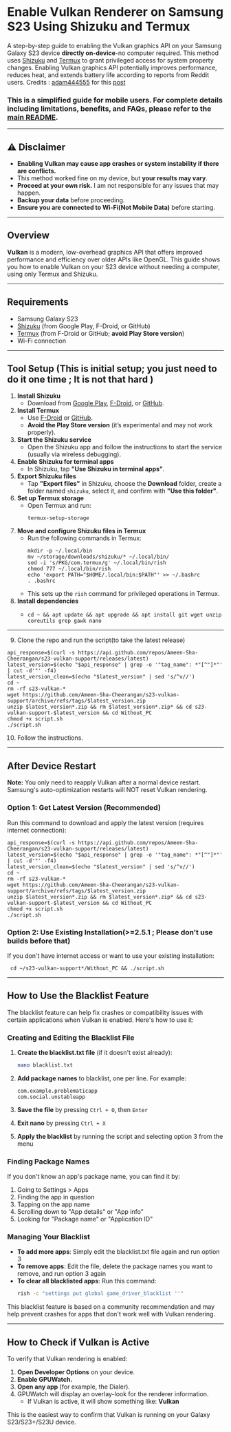 # Enable Vulkan Renderer on Samsung S23 Using Shizuku and Termux

A step-by-step guide to enabling the Vulkan graphics API on your Samsung Galaxy S23 device **directly on-device**-no computer required. This method uses [Shizuku](https://shizuku.rikka.app/) and [Termux](https://termux.com/) to grant privileged access for system property changes. Enabling Vulkan graphics API potentially improves performance, reduces heat, and extends battery life according to reports from Reddit users.
Credits : [adam444555](https://www.reddit.com/user/adam444555/) for this [post](https://www.reddit.com/r/GalaxyS23Ultra/comments/1kbisga/full_tutorial_enable_vulkan_on_s23u_without_pc/)

### This is a simplified guide for mobile users. For complete details including limitations, benefits, and FAQs, please refer to the [main README](https://github.com/Ameen-Sha-Cheerangan/s23-vulkan-support/blob/main/README.md).

---

## ⚠️ Disclaimer

- **Enabling Vulkan may cause app crashes or system instability if there are conflicts.**
- This method worked fine on my device, but **your results may vary**.
- **Proceed at your own risk.** I am not responsible for any issues that may happen.
- **Backup your data** before proceeding.
- **Ensure you are connected to Wi-Fi(Not Mobile Data)** before starting.

---

## Overview

**Vulkan** is a modern, low-overhead graphics API that offers improved performance and efficiency over older APIs like OpenGL. This guide shows you how to enable Vulkan on your S23 device without needing a computer, using only Termux and Shizuku.

---

## Requirements

- Samsung Galaxy S23 
- [Shizuku](https://shizuku.rikka.app/) (from Google Play, F-Droid, or GitHub)
- [Termux](https://termux.com/) (from F-Droid or GitHub; **avoid Play Store version**)
- Wi-Fi connection

---

## Tool Setup (This is initial setup; you just need to do it one time ; It is not that hard )

1. **Install Shizuku**
   - Download from [Google Play](https://play.google.com/store/apps/details?id=moe.shizuku.privileged.api), [F-Droid](https://f-droid.org/packages/moe.shizuku.privileged.api/), or [GitHub](https://github.com/RikkaApps/Shizuku).
2. **Install Termux**
   - Use [F-Droid](https://f-droid.org/packages/com.termux/) or [GitHub](https://github.com/termux/termux-app/releases).
   - **Avoid the Play Store version** (it’s experimental and may not work properly).
3. **Start the Shizuku service**
   - Open the Shizuku app and follow the instructions to start the service (usually via wireless debugging).
4. **Enable Shizuku for terminal apps**
   - In Shizuku, tap **"Use Shizuku in terminal apps"**.
5. **Export Shizuku files**
   - Tap **"Export files"** in Shizuku, choose the **Download** folder, create a folder named `shizuku`, select it, and confirm with **"Use this folder"**.
6. **Set up Termux storage**
   - Open Termux and run:
     ```
     termux-setup-storage
     ```
7. **Move and configure Shizuku files in Termux**
   - Run the following commands in Termux:
     ```
     mkdir -p ~/.local/bin
     mv ~/storage/downloads/shizuku/* ~/.local/bin/
     sed -i 's/PKG/com.termux/g' ~/.local/bin/rish
     chmod 777 ~/.local/bin/rish
     echo 'export PATH="$HOME/.local/bin:$PATH"' >> ~/.bashrc
     . .bashrc
     ```
   - This sets up the `rish` command for privileged operations in Termux.
8. **Install dependencies**
   - ```
     cd ~ && apt update && apt upgrade && apt install git wget unzip coreutils grep gawk nano
     ```


---

9. Clone the repo and run the script(to take the latest release)

```
api_response=$(curl -s https://api.github.com/repos/Ameen-Sha-Cheerangan/s23-vulkan-support/releases/latest)
latest_version=$(echo "$api_response" | grep -o '"tag_name": *"[^"]*"' | cut -d'"' -f4)
latest_version_clean=$(echo "$latest_version" | sed 's/^v//')
cd ~
rm -rf s23-vulkan-*
wget https://github.com/Ameen-Sha-Cheerangan/s23-vulkan-support/archive/refs/tags/$latest_version.zip
unzip $latest_version*.zip && rm $latest_version*.zip* && cd s23-vulkan-support-$latest_version && cd Without_PC
chmod +x script.sh
./script.sh
```

10. Follow the instructions.

---
## After Device Restart

**Note:** You only need to reapply Vulkan after a normal device restart. Samsung's auto-optimization restarts will NOT reset Vulkan rendering.

### Option 1: Get Latest Version (Recommended)
Run this command to download and apply the latest version (requires internet connection):
```
api_response=$(curl -s https://api.github.com/repos/Ameen-Sha-Cheerangan/s23-vulkan-support/releases/latest)
latest_version=$(echo "$api_response" | grep -o '"tag_name": *"[^"]*"' | cut -d'"' -f4)
latest_version_clean=$(echo "$latest_version" | sed 's/^v//')
cd ~
rm -rf s23-vulkan-*
wget https://github.com/Ameen-Sha-Cheerangan/s23-vulkan-support/archive/refs/tags/$latest_version.zip
unzip $latest_version*.zip && rm $latest_version*.zip* && cd s23-vulkan-support-$latest_version && cd Without_PC
chmod +x script.sh
./script.sh
```
### Option 2: Use Existing Installation(>=2.5.1 ; Please don't use builds before that)

If you don't have internet access or want to use your existing installation:
```
 cd ~/s23-vulkan-support*/Without_PC && ./script.sh
```

---
## How to Use the Blacklist Feature

The blacklist feature can help fix crashes or compatibility issues with certain applications when Vulkan is enabled. Here's how to use it:

### Creating and Editing the Blacklist File

1. **Create the blacklist.txt file** (if it doesn't exist already):
   ```bash
   nano blacklist.txt
   ```

2. **Add package names** to blacklist, one per line. For example:
   ```
   com.example.problematicapp
   com.social.unstableapp
   ```

3. **Save the file** by pressing `Ctrl + O`, then `Enter`

4. **Exit nano** by pressing `Ctrl + X`

5. **Apply the blacklist** by running the script and selecting option 3 from the menu

### Finding Package Names

If you don't know an app's package name, you can find it by:

1. Going to Settings > Apps
2. Finding the app in question
3. Tapping on the app name
4. Scrolling down to "App details" or "App info"
5. Looking for "Package name" or "Application ID"

### Managing Your Blacklist

- **To add more apps**: Simply edit the blacklist.txt file again and run option 3
- **To remove apps**: Edit the file, delete the package names you want to remove, and run option 3 again
- **To clear all blacklisted apps**: Run this command:
  ```bash
  rish -c "settings put global game_driver_blacklist ''"
  ```

This blacklist feature is based on a community recommendation and may help prevent crashes for apps that don't work well with Vulkan rendering.

---

## How to Check if Vulkan is Active

To verify that Vulkan rendering is enabled:

1. **Open Developer Options** on your device.
2. **Enable GPUWatch.**
3. **Open any app** (for example, the Dialer).
4. GPUWatch will display an overlay-look for the renderer information.
   - If Vulkan is active, it will show something like: **Vulkan**

This is the easiest way to confirm that Vulkan is running on your Galaxy S23/S23+/S23U device.



